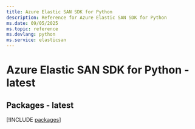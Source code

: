 ```yaml
---
title: Azure Elastic SAN SDK for Python
description: Reference for Azure Elastic SAN SDK for Python
ms.date: 09/05/2025
ms.topic: reference
ms.devlang: python
ms.service: elasticsan
---
```

# Azure Elastic SAN SDK for Python - latest
## Packages - latest
[!INCLUDE [packages](elastic-san-index.md)]